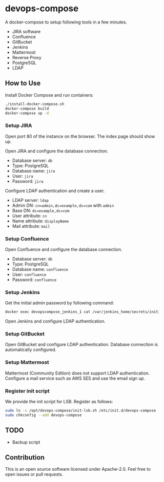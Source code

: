 # devops-compose

A docker-compose to setup following tools in a few minutes.

* JIRA software
* Confluence
* GitBucket
* Jenkins
* Mattermost
* Reverse Proxy
* PostgreSQL
* LDAP


## How to Use

Install Docker Compose and run containers:

```sh
./install-docker-compose.sh
docker-compose build
docker-compose up -d
```

### Setup JIRA

Open port 80 of the instance on the browser.
The index page should show up.

Open JIRA and configure the database connection.

- Database server: `db`
- Type: PostgreSQL
- Database name: `jira`
- User: `jira`
- Password: `jira`

Configure LDAP authentication and create a user.

- LDAP server: `ldap`
- Admin DN: `cn=admin,dc=example,dc=com` with `admin`
- Base DN: `dc=example,dc=com`
- User attribute: `cn`
- Name attribute: `displayName`
- Mail attribute: `mail`

### Setup Confluence

Open Confluence and configure the database connection.

- Database server: `db`
- Type: PostgreSQL
- Database name: `confluence`
- User: `confluence`
- Password: `confluence`

### Setup Jenkins

Get the initial admin password by following command:

```sh
docker exec devopscompose_jenkins_1 cat /var/jenkins_home/secrets/initialAdminPassword
```

Open Jenkins and configure LDAP authentication.

### Setup GitBucket

Open GitBucket and configure LDAP authentication.
Database connection is automatically configured.

### Setup Mattermost

Mattermost (Community Edition) does not support LDAP authentication.
Configure a mail service such as AWS SES and use the email sign up.

### Register init script

We provide the init script for LSB.
Register as follows:

```sh
sudo ln -s /opt/devops-compose/init-lsb.sh /etc/init.d/devops-compose
sudo chkconfig --add devops-compose
```

## TODO

* Backup script


## Contribution

This is an open source software licensed under Apache-2.0.
Feel free to open issues or pull requests.
